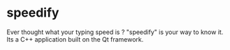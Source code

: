 # speedify
Ever thought what your typing speed is ?  "speedify" is your way to know it. Its a C++ application built on the Qt framework.
